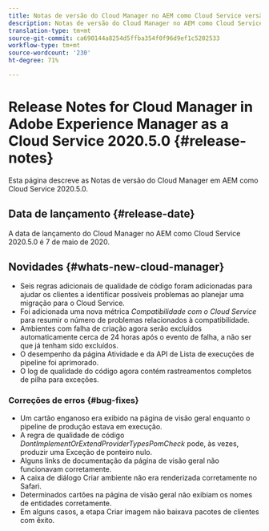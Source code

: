 ```yaml
---
title: Notas de versão do Cloud Manager no AEM como Cloud Service versão 2020.5.0
description: Notas de versão do Cloud Manager no AEM como Cloud Service versão 2020.5.0
translation-type: tm+mt
source-git-commit: ca690144a8254d5ffba354f0f96d9ef1c5202533
workflow-type: tm+mt
source-wordcount: '230'
ht-degree: 71%

---
```



# Release Notes for Cloud Manager in Adobe Experience Manager as a Cloud Service 2020.5.0 {#release-notes}

Esta página descreve as Notas de versão do Cloud Manager em AEM como Cloud Service 2020.5.0.

## Data de lançamento {#release-date}

A data de lançamento do Cloud Manager no AEM como Cloud Service 2020.5.0 é 7 de maio de 2020.

## Novidades {#whats-new-cloud-manager}

* Seis regras adicionais de qualidade de código foram adicionadas para ajudar os clientes a identificar possíveis problemas ao planejar uma migração para o Cloud Service.
* Foi adicionada uma nova métrica *Compatibilidade com o Cloud Service* para resumir o número de problemas relacionados à compatibilidade.
* Ambientes com falha de criação agora serão excluídos automaticamente cerca de 24 horas após o evento de falha, a não ser que já tenham sido excluídos.
* O desempenho da página Atividade e da API de Lista de execuções de pipeline foi aprimorado.
* O log de qualidade do código agora contém rastreamentos completos de pilha para exceções.

### Correções de erros {#bug-fixes}

* Um cartão enganoso era exibido na página de visão geral enquanto o pipeline de produção estava em execução.
* A regra de qualidade de código *DontImplementOrExtendProviderTypesPomCheck* pode, às vezes, produzir uma Exceção de ponteiro nulo.
* Alguns links de documentação da página de visão geral não funcionavam corretamente.
* A caixa de diálogo Criar ambiente não era renderizada corretamente no Safari.
* Determinados cartões na página de visão geral não exibiam os nomes de entidades corretamente.
* Em alguns casos, a etapa Criar imagem não baixava pacotes de clientes com êxito.
